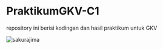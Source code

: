 # PraktikumGKV-C1

repository ini berisi kodingan dan hasil praktikum untuk GKV

![sakurajima](https://github.com/cat-milk/Anime-Girls-Holding-Programming-Books/blob/master/C%2B%2B/Sakurajima_Mai_Holding_The_C%2B%2B_Programming_Language.jpg)